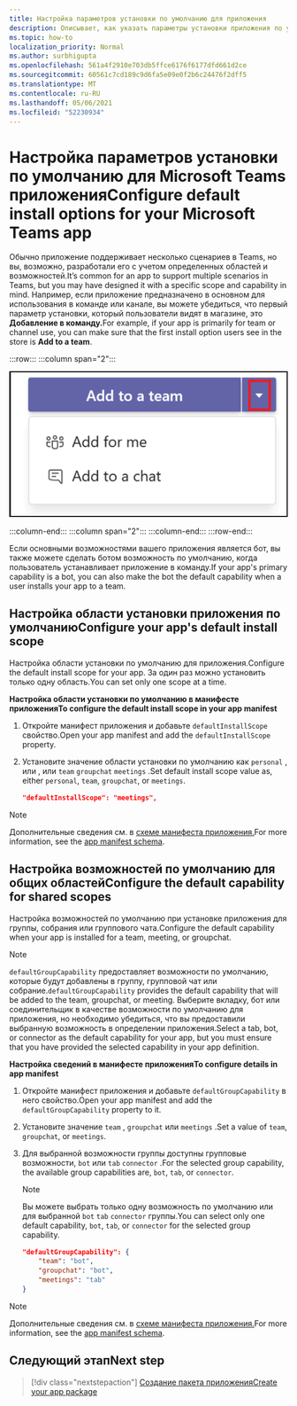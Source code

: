 ```yaml
---
title: Настройка параметров установки по умолчанию для приложения
description: Описывает, как указать параметры установки приложения по умолчанию.
ms.topic: how-to
localization_priority: Normal
ms.author: surbhigupta
ms.openlocfilehash: 561a4f2910e703db5ffce6176f6177dfd661d2ce
ms.sourcegitcommit: 60561c7cd189c9d6fa5e09e0f2b6c24476f2dff5
ms.translationtype: MT
ms.contentlocale: ru-RU
ms.lasthandoff: 05/06/2021
ms.locfileid: "52230934"
---
```

# <a name="configure-default-install-options-for-your-microsoft-teams-app"></a><span data-ttu-id="5576f-103">Настройка параметров установки по умолчанию для Microsoft Teams приложения</span><span class="sxs-lookup"><span data-stu-id="5576f-103">Configure default install options for your Microsoft Teams app</span></span>

<span data-ttu-id="5576f-104">Обычно приложение поддерживает несколько сценариев в Teams, но вы, возможно, разработали его с учетом определенных областей и возможностей.</span><span class="sxs-lookup"><span data-stu-id="5576f-104">It’s common for an app to support multiple scenarios in Teams, but you may have designed it with a specific scope and capability in mind.</span></span> <span data-ttu-id="5576f-105">Например, если приложение предназначено в основном для использования в команде или канале, вы можете убедиться, что первый параметр установки, который пользователи видят в магазине, это **Добавление в команду.**</span><span class="sxs-lookup"><span data-stu-id="5576f-105">For example, if your app is primarily for team or channel use, you can make sure that the first install option users see in the store is **Add to a team**.</span></span>

:::row:::
   :::column span="2":::

![Добавление примера отсевов приложений](../../assets/images/compose-extensions/addanapp.png)

   :::column-end:::
   :::column span="2":::
   :::column-end:::
:::row-end:::

<span data-ttu-id="5576f-107">Если основными возможностями вашего приложения является бот, вы также можете сделать ботом возможность по умолчанию, когда пользователь устанавливает приложение в команду.</span><span class="sxs-lookup"><span data-stu-id="5576f-107">If your app's primary capability is a bot, you can also make the bot the default capability when a user installs your app to a team.</span></span>

## <a name="configure-your-apps-default-install-scope"></a><span data-ttu-id="5576f-108">Настройка области установки приложения по умолчанию</span><span class="sxs-lookup"><span data-stu-id="5576f-108">Configure your app's default install scope</span></span>

<span data-ttu-id="5576f-109">Настройка области установки по умолчанию для приложения.</span><span class="sxs-lookup"><span data-stu-id="5576f-109">Configure the default install scope for your app.</span></span> <span data-ttu-id="5576f-110">За один раз можно установить только одну область.</span><span class="sxs-lookup"><span data-stu-id="5576f-110">You can set only one scope at a time.</span></span>

<span data-ttu-id="5576f-111">**Настройка области установки по умолчанию в манифесте приложения**</span><span class="sxs-lookup"><span data-stu-id="5576f-111">**To configure the default install scope in your app manifest**</span></span>

1. <span data-ttu-id="5576f-112">Откройте манифест приложения и добавьте `defaultInstallScope` свойство.</span><span class="sxs-lookup"><span data-stu-id="5576f-112">Open your app manifest and add the `defaultInstallScope` property.</span></span>
2. <span data-ttu-id="5576f-113">Установите значение области установки по умолчанию как `personal` , или , или `team` `groupchat` `meetings` .</span><span class="sxs-lookup"><span data-stu-id="5576f-113">Set default install scope value as, either `personal`, `team`, `groupchat`, or `meetings`.</span></span>

    ```json
    "defaultInstallScope": "meetings",
    ```

> [!NOTE]
> <span data-ttu-id="5576f-114">Дополнительные сведения см. в [схеме манифеста приложения.](~/resources/schema/manifest-schema.md)</span><span class="sxs-lookup"><span data-stu-id="5576f-114">For more information, see the [app manifest schema](~/resources/schema/manifest-schema.md).</span></span>

## <a name="configure-the-default-capability-for-shared-scopes"></a><span data-ttu-id="5576f-115">Настройка возможностей по умолчанию для общих областей</span><span class="sxs-lookup"><span data-stu-id="5576f-115">Configure the default capability for shared scopes</span></span>

<span data-ttu-id="5576f-116">Настройка возможностей по умолчанию при установке приложения для группы, собрания или группового чата.</span><span class="sxs-lookup"><span data-stu-id="5576f-116">Configure the default capability when your app is installed for a team, meeting, or groupchat.</span></span>

> [!NOTE]
> <span data-ttu-id="5576f-117">`defaultGroupCapability` предоставляет возможности по умолчанию, которые будут добавлены в группу, групповой чат или собрание.</span><span class="sxs-lookup"><span data-stu-id="5576f-117">`defaultGroupCapability` provides the default capability that will be added to the team, groupchat, or meeting.</span></span> <span data-ttu-id="5576f-118">Выберите вкладку, бот или соединительщик в качестве возможности по умолчанию для приложения, но необходимо убедиться, что вы предоставили выбранную возможность в определении приложения.</span><span class="sxs-lookup"><span data-stu-id="5576f-118">Select a tab, bot, or connector as the default capability for your app, but you must ensure that you have provided the selected capability in your app definition.</span></span>

<span data-ttu-id="5576f-119">**Настройка сведений в манифесте приложения**</span><span class="sxs-lookup"><span data-stu-id="5576f-119">**To configure details in app manifest**</span></span>

1. <span data-ttu-id="5576f-120">Откройте манифест приложения и добавьте `defaultGroupCapability` в него свойство.</span><span class="sxs-lookup"><span data-stu-id="5576f-120">Open your app manifest and add the `defaultGroupCapability` property to it.</span></span>
2. <span data-ttu-id="5576f-121">Установите значение `team` , `groupchat` или `meetings` .</span><span class="sxs-lookup"><span data-stu-id="5576f-121">Set a value of `team`, `groupchat`, or `meetings`.</span></span>
3. <span data-ttu-id="5576f-122">Для выбранной возможности группы доступны групповые возможности, `bot` или `tab` `connector` .</span><span class="sxs-lookup"><span data-stu-id="5576f-122">For the selected group capability, the available group capabilities are, `bot`, `tab`, or `connector`.</span></span> 

    > [!NOTE]
    > <span data-ttu-id="5576f-123">Вы можете выбрать только одну возможность по умолчанию или для выбранной `bot` `tab` `connector` группы.</span><span class="sxs-lookup"><span data-stu-id="5576f-123">You can select only one default capability, `bot`, `tab`, or `connector` for the selected group capability.</span></span>

    ```json
    "defaultGroupCapability": {
        "team": "bot",
        "groupchat": "bot",
        "meetings": "tab"
    }
    ```

> [!NOTE]
> <span data-ttu-id="5576f-124">Дополнительные сведения см. в [схеме манифеста приложения.](~/resources/schema/manifest-schema.md)</span><span class="sxs-lookup"><span data-stu-id="5576f-124">For more information, see the [app manifest schema](~/resources/schema/manifest-schema.md).</span></span>

## <a name="next-step"></a><span data-ttu-id="5576f-125">Следующий этап</span><span class="sxs-lookup"><span data-stu-id="5576f-125">Next step</span></span>

> [!div class="nextstepaction"]
> [<span data-ttu-id="5576f-126">Создание пакета приложения</span><span class="sxs-lookup"><span data-stu-id="5576f-126">Create your app package</span></span>](~/concepts/build-and-test/apps-package.md)
